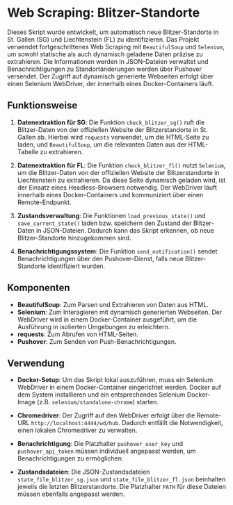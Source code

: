 # Web Scraping: Blitzer-Standorte

Dieses Skript wurde entwickelt, um automatisch neue Blitzer-Standorte in St. Gallen (SG) und Liechtenstein (FL) zu identifizieren. Das Projekt verwendet fortgeschrittenes Web Scraping mit `BeautifulSoup` und `Selenium`, um sowohl statische als auch dynamisch geladene Daten präzise zu extrahieren. Die Informationen werden in JSON-Dateien verwaltet und Benachrichtigungen zu Standortänderungen werden über Pushover versendet. Der Zugriff auf dynamisch generierte Webseiten erfolgt über einen Selenium WebDriver, der innerhalb eines Docker-Containers läuft.

## Funktionsweise

1. **Datenextraktion für SG**: Die Funktion `check_blitzer_sg()` ruft die Blitzer-Daten von der offiziellen Website der Blitzerstandorte in St. Gallen ab. Hierbei wird `requests` verwendet, um die HTML-Seite zu laden, und `BeautifulSoup`, um die relevanten Daten aus der HTML-Tabelle zu extrahieren.

2. **Datenextraktion für FL**: Die Funktion `check_blitzer_fl()` nutzt `Selenium`, um die Blitzer-Daten von der offiziellen Website der Blitzerstandorte in Liechtenstein zu extrahieren. Da diese Seite dynamisch geladen wird, ist der Einsatz eines Headless-Browsers notwendig. Der WebDriver läuft innerhalb eines Docker-Containers und kommuniziert über einen Remote-Endpunkt.

3. **Zustandsverwaltung**: Die Funktionen `load_previous_state()` und `save_current_state()` laden bzw. speichern den Zustand der Blitzer-Daten in JSON-Dateien. Dadurch kann das Skript erkennen, ob neue Blitzer-Standorte hinzugekommen sind.

4. **Benachrichtigungssystem**: Die Funktion `send_notification()` sendet Benachrichtigungen über den Pushover-Dienst, falls neue Blitzer-Standorte identifiziert wurden.

## Komponenten

- **BeautifulSoup**: Zum Parsen und Extrahieren von Daten aus HTML.
- **Selenium**: Zum Interagieren mit dynamisch generierten Webseiten. Der WebDriver wird in einem Docker-Container ausgeführt, um die Ausführung in isolierten Umgebungen zu erleichtern.
- **requests**: Zum Abrufen von HTML-Seiten.
- **Pushover**: Zum Senden von Push-Benachrichtigungen.

## Verwendung

- **Docker-Setup**: Um das Skript lokal auszuführen, muss ein Selenium WebDriver in einem Docker-Container eingerichtet werden. Docker auf dem System installieren und ein entsprechendes Selenium Docker-Image (z.B. `selenium/standalone-chrome`) starten.
  
- **Chromedriver**: Der Zugriff auf den WebDriver erfolgt über die Remote-URL `http://localhost:4444/wd/hub`. Dadurch entfällt die Notwendigkeit, einen lokalen Chromedriver zu verwalten.

- **Benachrichtigung**: Die Platzhalter `pushover_user_key` und `pushover_api_token` müssen individuell angepasst werden, um Benachrichtigungen zu ermöglichen.

- **Zustandsdateien**: Die JSON-Zustandsdateien `state_file_blitzer_sg.json` und `state_file_blitzer_fl.json` beinhalten jeweils die letzten Blitzerstandorte. Die Platzhalter `PATH` für diese Dateien müssen ebenfalls angepasst werden.
